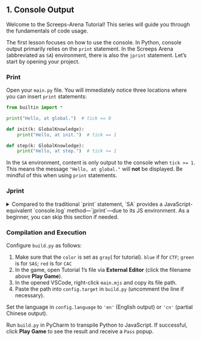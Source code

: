 
## 1. Console Output  

Welcome to the Screeps-Arena Tutorial! 
This series will guide you through the fundamentals of code usage.  

The first lesson focuses on how to use the console. 
In Python, console output primarily relies on the `print` statement. 
In the Screeps Arena (abbreviated as `SA`) environment, there is also the `jprint` statement. Let’s start by opening your project.  

### Print  
Open your `main.py` file. You will immediately notice three locations where you can insert `print` statements:  

```python
from builtin import *

print("Hello, at global.")  # tick == 0

def init(k: GlobalKnowledge):
    print("Hello, at init.")  # tick == 1

def step(k: GlobalKnowledge):
    print("Hello, at step.")  # tick >= 1
```

In the `SA` environment, content is only output to the console when `tick >= 1`. This means the message `"Hello, at global."` will **not** be displayed. Be mindful of this when using `print` statements.  

### Jprint  
<details>  
<summary>  
Compared to the traditional `print` statement, `SA` provides a JavaScript-equivalent `console.log` method—`jprint`—due to its JS environment. As a beginner, you can skip this section if needed.  
</summary>  

```python
from builtin import *

def init(k: GlobalKnowledge):
    a = 1
    b = [1, 2]
    c = {'a': a}
    print(a, b, c)       # Python-style output
    jprint(a, b, c)      # JS-style output

def step(k: GlobalKnowledge):
    pass
```

When printing simple data types (e.g., `int`, `float`, `str`, `list`), there is no difference between `print` and `jprint`. However, when printing objects:  
- `jprint` displays the actual properties of the object in JavaScript.  
- `print` shows a Python-style formatted string.  

Use `jprint` for detailed debugging and `print` for everyday use.  

</details>  

### Compilation and Execution  
Configure `build.py` as follows:  
1. Make sure that the `color` is set as `gray`( for tutorial). `blue` if for `CTF`; `green` is for `SAS`; `red` is for `CAC`
2. In the game, open Tutorial 1’s file via **External Editor** (click the filename above **Play Game**).  
3. In the opened VSCode, right-click `main.mjs` and copy its file path.  
4. Paste the path into `config.target` in `build.py` (uncomment the line if necessary).  

Set the language in `config.language` to `'en'` (English output) or `'cn'` (partial Chinese output).  

Run `build.py` in PyCharm to transpile Python to JavaScript. If successful, click **Play Game** to see the result and receive a `Pass` popup.
